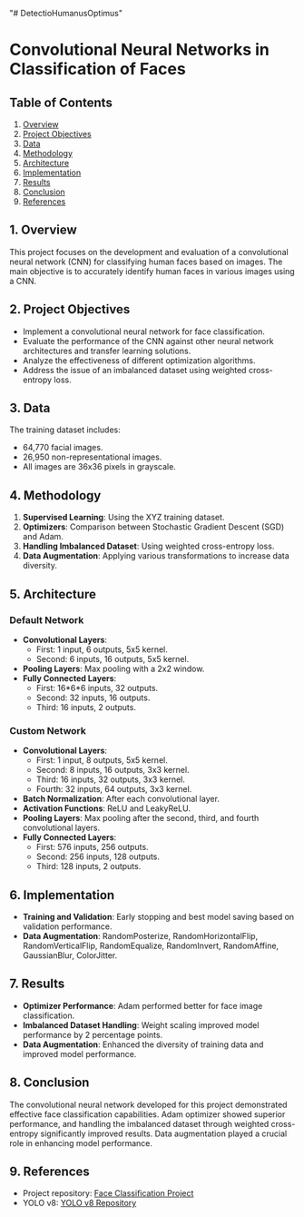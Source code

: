 "# DetectioHumanusOptimus" 
# Convolutional Neural Networks in Classification of Faces

## Table of Contents

1. [Overview](#overview)
2. [Project Objectives](#project-objectives)
3. [Data](#data)
4. [Methodology](#methodology)
5. [Architecture](#architecture)
6. [Implementation](#implementation)
7. [Results](#results)
8. [Conclusion](#conclusion)
9. [References](#references)

<a name="overview"></a>
## 1. Overview
This project focuses on the development and evaluation of a convolutional neural network (CNN) for classifying human faces based on images. The main objective is to accurately identify human faces in various images using a CNN.

<a name="project-objectives"></a>
## 2. Project Objectives
- Implement a convolutional neural network for face classification.
- Evaluate the performance of the CNN against other neural network architectures and transfer learning solutions.
- Analyze the effectiveness of different optimization algorithms.
- Address the issue of an imbalanced dataset using weighted cross-entropy loss.

<a name="data"></a>
## 3. Data
The training dataset includes:
- 64,770 facial images.
- 26,950 non-representational images.
- All images are 36x36 pixels in grayscale.

<a name="methodology"></a>
## 4. Methodology
1. **Supervised Learning**: Using the XYZ training dataset.
2. **Optimizers**: Comparison between Stochastic Gradient Descent (SGD) and Adam.
3. **Handling Imbalanced Dataset**: Using weighted cross-entropy loss.
4. **Data Augmentation**: Applying various transformations to increase data diversity.

<a name="architecture"></a>
## 5. Architecture
### Default Network
- **Convolutional Layers**: 
  - First: 1 input, 6 outputs, 5x5 kernel.
  - Second: 6 inputs, 16 outputs, 5x5 kernel.
- **Pooling Layers**: Max pooling with a 2x2 window.
- **Fully Connected Layers**: 
  - First: 16\*6\*6 inputs, 32 outputs.
  - Second: 32 inputs, 16 outputs.
  - Third: 16 inputs, 2 outputs.

### Custom Network
- **Convolutional Layers**: 
  - First: 1 input, 8 outputs, 5x5 kernel.
  - Second: 8 inputs, 16 outputs, 3x3 kernel.
  - Third: 16 inputs, 32 outputs, 3x3 kernel.
  - Fourth: 32 inputs, 64 outputs, 3x3 kernel.
- **Batch Normalization**: After each convolutional layer.
- **Activation Functions**: ReLU and LeakyReLU.
- **Pooling Layers**: Max pooling after the second, third, and fourth convolutional layers.
- **Fully Connected Layers**: 
  - First: 576 inputs, 256 outputs.
  - Second: 256 inputs, 128 outputs.
  - Third: 128 inputs, 2 outputs.

<a name="implementation"></a>
## 6. Implementation
- **Training and Validation**: Early stopping and best model saving based on validation performance.
- **Data Augmentation**: RandomPosterize, RandomHorizontalFlip, RandomVerticalFlip, RandomEqualize, RandomInvert, RandomAffine, GaussianBlur, ColorJitter.

<a name="results"></a>
## 7. Results
- **Optimizer Performance**: Adam performed better for face image classification.
- **Imbalanced Dataset Handling**: Weight scaling improved model performance by 2 percentage points.
- **Data Augmentation**: Enhanced the diversity of training data and improved model performance.

<a name="conclusion"></a>
## 8. Conclusion
The convolutional neural network developed for this project demonstrated effective face classification capabilities. Adam optimizer showed superior performance, and handling the imbalanced dataset through weighted cross-entropy significantly improved results. Data augmentation played a crucial role in enhancing model performance.

<a name="references"></a>
## 9. References
- Project repository: [Face Classification Project](https://github.com/krzysiek581234/France_AI_YOLO)
- YOLO v8: [YOLO v8 Repository](https://github.com/ultralytics/ultralytics)

